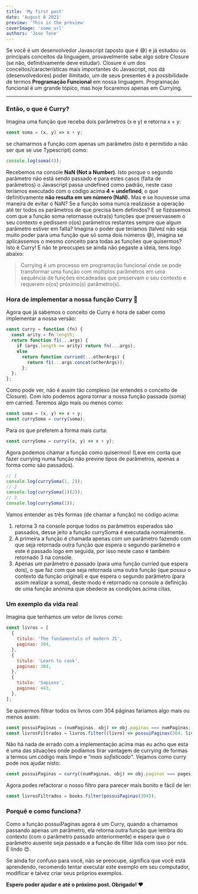 ```yaml
---
title: 'My first post'
date: 'August 8 2021'
preview: 'This is the preview'
coverImage: 'some_url'
authors: 'Jose Tone'
---
```


Se você é um desenvolvedor Javascript (aposto que é 😅) e já estudou os principais conceitos da linguagem, provavelmente sabe algo sobre Closure (se não, definitivamente deve estudar). Closure é um dos conceitos/características mais importantes do Javascript, nos dá (desenvolvedores) poder ilimitado, um de seus presentes é a possibilidade de termos **Programação Funcional** em nossa linguagem. Programação funcional é um grande tópico, mas hoje focaremos apenas em Currying.

---

### Então, o que é Curry?

Imagina uma função que receba dois parâmetros (x e y) e retorna x + y:

```jsx
const soma = (x, y) => x + y;
```

se chamarmos a função com apenas um parâmetro (isto é permitido a não ser que se use Typescript) como:

```jsx
console.log(soma(4));
```

Recebemos na console **NaN (Not a Number)**. Isto porque o segundo parâmetro não está sendo passado e para estes casos (falta de parâmetros) o Javascript passa undefined como padrão, neste caso teríamos executado com o código acima **4 + undefined**, o que definitivamente **não resulta em um número (NaN).** Mas e se houvesse uma maneira de evitar o NaN? Se a função soma nunca realizasse a operação até ter todos os parâmetros de que precisa bem definidos? E se fizéssemos com que a função soma retornasse outra(s) funções que preservassem o seu contexto e pedissem o(os) parâmetros restantes sempre que algum parâmetro estiver em falta? Imagina o poder que teríamos (talvez não seja muito poder para uma função que só soma dois números 😅), imagina se aplicássemos o mesmo conceito para todas as funções que quisermos? Isto é Curry! E não te preocupes se ainda não pegaste a ideia, tens logo abaixo:

> Currying é um processo em programação funcional onde se pode transformar uma função com múltiplos parâmetros em uma sequência de funções encadeadas que preservam o seu contexto e requerem o(os) próximo(s) parâmetro(s).

### Hora de implementar a nossa função Curry 🤩

Agora que já sabemos o conceito de Curry é hora de saber como implementar a nossa versão:

```jsx
const curry = function (fn) {
  const arity = fn.length;
  return function f1(...args) {
    if (args.length >= arity) return fn(...args);
    else
      return function curried(...otherArgs) {
        return f1(...args.concat(otherArgs));
      };
  };
};
```

Como pode ver, não é assim tão complexo (se entendes o conceito de Closure). Com isto podemos agora tornar a nossa função passada (soma) em carried. Teremos algo mais ou menos como:

```jsx
const soma = (x, y) => x + y;
const currySoma = curry(soma);
```

Para os que preferem a forma mais curta:

```jsx
const currySoma = curry((x, y) => x + y);
```

Agora podemos chamar a função como quisermos! (Leve em conta que fazer currying numa função não previne tipos de parâmetros, apenas a forma como são passados).

```jsx
// 1
console.log(currySoma(1, 2));
// 2
console.log(currySoma(1)(2));
// 3
console.log(currySoma(1));
```

Vamos entender as três formas (de chamar a função) no código acima:

1. retorna 3 na console porque todos os parâmetros esperados são passados, desse jeito a função currySoma é executada normalmente.
2. A primeira a função é chamada apenas com um parâmetro fazendo com que seja retornada outra função que espera o segundo parâmetro e este é passado logo em seguida, por isso neste caso é também retornado 3 na console.
3. Apenas um parâmetro é passado (para uma função curried que espera dois), o que faz com que seja retornada uma outra função (que possui o contexto da função original) e que espera o segundo parâmetro (para assim realizar a soma), deste modo é retornado na console a definição de uma função anónima que obedece as condições acima citas.

### Um exemplo da vida real

Imagina que tenhamos um vetor de livros como:

```jsx
const livros = [
  {
    titulo: 'The fundamentals of modern JS',
    paginas: 304,
  },
  {
    titulo: 'Learn to cook',
    paginas: 304,
  },
  {
    titulo: 'Sapiens',
    paginas: 443,
  },
];
```

Se quisermos filtrar todos os livros com 304 páginas faríamos algo mais ou menos assim:

```jsx
const possuiPaginas = (numPaginas, obj) => obj.paginas === numPaginas;
const livrosFiltrados = livros.filter((livro) => possuiPaginas(304, livro));
```

Não há nada de errado com a implementação acima mas eu acho que esta é uma das situações onde podíamos tirar vantagem de currying de formas a termos um código mais limpo e _"mais sofisticado"_. Vejamos como curry pode nos ajudar nisto:

```jsx
const possuiPaginas = curry((numPaginas, obj) => obj.paginas === pages);
```

Agora podes refactorar o nosso filtro para parecer mais bonito e fácil de ler:

```jsx
const livrosFiltrados = books.filter(possuiPaginas(304));
```

### Porquê e como funciona?

Como a função possuiPaginas agora é um Curry, quando a chamamos passando apenas um parâmetro, ela retorna outra função que lembra do contexto (com o parâmetro passado anteriormente) e espera que o parâmetro ausente seja passado e a função de filter lida com isso por nós. É lindo 😍.

Se ainda for confuso para você, não se preocupe, significa que você está aprendendo, recomendo tentar executar este exemplo em seu computador, modificar e talvez criar seus próprios exemplos.

**Espero poder ajudar e até o próximo post. Obrigado! ❤️**
